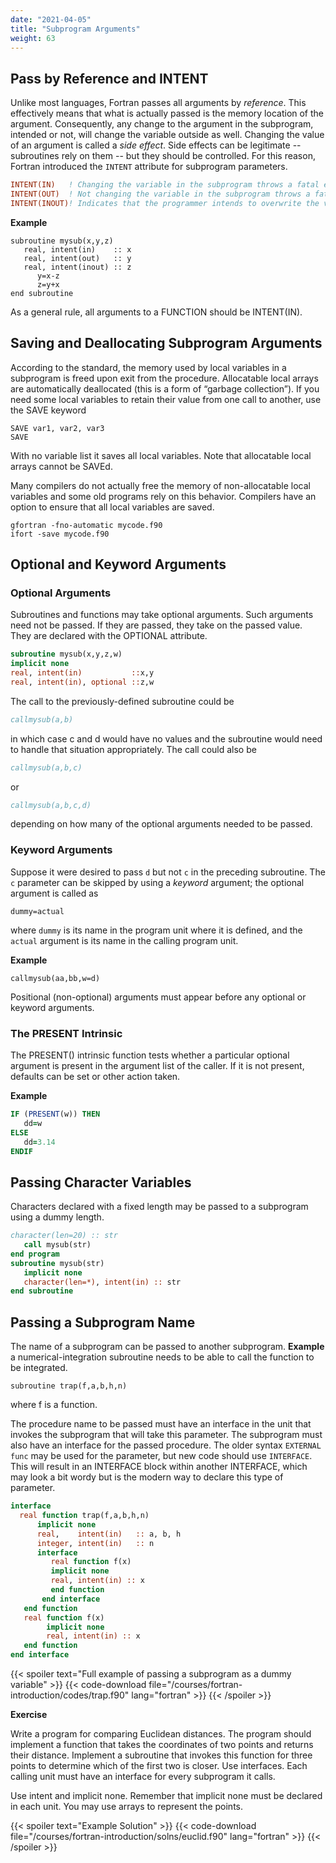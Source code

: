 ```yaml
---
date: "2021-04-05"
title: "Subprogram Arguments"
weight: 63
---
```


## Pass by Reference and INTENT

Unlike most languages, Fortran passes all arguments by _reference_.  This effectively means that what is actually passed is the memory location of the argument.  Consequently, any change to the argument in the subprogram, intended or not, will change the variable outside as well. Changing the value of an argument is called a _side effect_.  Side effects can be legitimate -- subroutines rely on them -- but they should be controlled.  For this reason, Fortran introduced the `INTENT` attribute for subprogram parameters.
```fortran
INTENT(IN)   ! Changing the variable in the subprogram throws a fatal error
INTENT(OUT)  ! Not changing the variable in the subprogram throws a fatal error
INTENT(INOUT)! Indicates that the programmer intends to overwrite the variable
```

**Example**
```
subroutine mysub(x,y,z)
   real, intent(in)    :: x
   real, intent(out)   :: y
   real, intent(inout) :: z
      y=x-z
      z=y+x
end subroutine
```
As a general rule, all arguments to a FUNCTION should be INTENT(IN).

## Saving and Deallocating Subprogram Arguments

According to the standard, the memory used by local variables in a subprogram is freed upon exit from the procedure.
Allocatable local arrays are automatically deallocated (this is a form of “garbage collection”).
If you need some local variables to retain their value from one call to another, use the SAVE keyword
```
SAVE var1, var2, var3
SAVE
```
With no variable list it saves all local variables.
Note that allocatable local arrays cannot be SAVEd.

Many compilers do not actually free the memory of non-allocatable local variables and some old programs rely on this behavior.  Compilers have an option to ensure that all local variables are saved.
```
gfortran -fno-automatic mycode.f90
ifort -save mycode.f90
```

## Optional and Keyword Arguments

### Optional Arguments

Subroutines and functions may take optional arguments.   Such arguments need not be passed.  If they are passed, they take on the passed value. They are declared with the OPTIONAL attribute.
```fortran
subroutine mysub(x,y,z,w)
implicit none
real, intent(in)           ::x,y
real, intent(in), optional ::z,w
```

The call to the previously-defined subroutine could be
```fortran
callmysub(a,b)
```
in which case c and d would have no values and the subroutine would need to handle that situation appropriately.  The call could also be
```fortran
callmysub(a,b,c)
```
or
```fortran
callmysub(a,b,c,d)
```
depending on how many of the optional arguments needed to be passed.

### Keyword Arguments

Suppose it were desired to pass `d` but not `c` in the preceding subroutine.  The `c` parameter can be skipped by using a _keyword_ argument; the optional argument is called as
```
dummy=actual
```
where `dummy` is its name in the program unit where it is defined, and the `actual` argument is its name in the calling program unit.

**Example**
```
callmysub(aa,bb,w=d)
```
Positional (non-optional) arguments must appear before any optional or keyword arguments.

### The PRESENT Intrinsic

The PRESENT() intrinsic function tests whether a particular optional argument is present in the argument list of the caller.   If it is not present, defaults can be set or other action taken.

**Example**
```fortran
IF (PRESENT(w)) THEN
   dd=w
ELSE
   dd=3.14
ENDIF
```

## Passing Character Variables

Characters declared with a fixed length may be passed to a subprogram using a dummy length.
```fortran
character(len=20) :: str
   call mysub(str)
end program
subroutine mysub(str)
   implicit none
   character(len=*), intent(in) :: str
end subroutine
```

## Passing a Subprogram Name

The name of a subprogram can be passed to another subprogram.
**Example**
a numerical-integration subroutine needs to be able to call the function to be integrated.
```
subroutine trap(f,a,b,h,n)
```
where f is a function.

The procedure name to be passed must have an interface in the unit that invokes the subprogram that will take this parameter.  The subprogram must also have an interface for the passed procedure. The older syntax `EXTERNAL func` may be used for the parameter, but new code should use `INTERFACE`.  This will result in an INTERFACE block within another INTERFACE, which may look a bit wordy but is the modern way to declare this type of parameter.
```fortran
interface
  real function trap(f,a,b,h,n)
      implicit none
      real,    intent(in)   :: a, b, h
      integer, intent(in)   :: n
      interface
         real function f(x)
         implicit none
         real, intent(in) :: x
         end function
       end interface
   end function
   real function f(x)
        implicit none
        real, intent(in) :: x
   end function
end interface
```

{{< spoiler text="Full example of passing a subprogram as a dummy variable" >}}
{{< code-download file="/courses/fortran-introduction/codes/trap.f90" lang="fortran" >}}
{{< /spoiler >}}

**Exercise**

Write a program for comparing Euclidean distances.  The program should implement a function that takes the coordinates of two points and returns their distance.  Implement a subroutine that invokes this function for three points to determine which of the first two is closer.  Use interfaces.
Each calling unit must have an interface for every subprogram it calls. 

Use intent and implicit none.  Remember that implicit none must be declared in each unit.
You may use arrays to represent the points.

{{< spoiler text="Example Solution" >}}
{{< code-download file="/courses/fortran-introduction/solns/euclid.f90" lang="fortran" >}}
{{< /spoiler >}}
